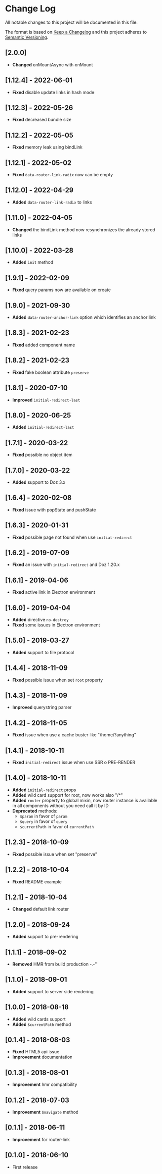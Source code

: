 # Change Log
All notable changes to this project will be documented in this file.

The format is based on [Keep a Changelog](http://keepachangelog.com/)
and this project adheres to [Semantic Versioning](http://semver.org/).

## [2.0.0] 
- **Changed** onMountAsync with onMount

## [1.12.4] - 2022-06-01
- **Fixed** disable update links in hash mode

## [1.12.3] - 2022-05-26
- **Fixed** decreased bundle size

## [1.12.2] - 2022-05-05
- **Fixed** memory leak using bindLink

## [1.12.1] - 2022-05-02
- **Fixed** `data-router-link-radix` now can be empty

## [1.12.0] - 2022-04-29
- **Added** `data-router-link-radix` to links

## [1.11.0] - 2022-04-05
- **Changed** the bindLink method now resynchronizes the already stored links 

## [1.10.0] - 2022-03-28
- **Added** `init` method

## [1.9.1] - 2022-02-09
- **Fixed** query params now are available on create

## [1.9.0] - 2021-09-30
- **Added** `data-router-anchor-link` option which identifies an anchor link

## [1.8.3] - 2021-02-23
- **Fixed** added component name

## [1.8.2] - 2021-02-23
- **Fixed** fake boolean attribute `preserve`

## [1.8.1] - 2020-07-10
- **Improved** `initial-redirect-last`

## [1.8.0] - 2020-06-25
- **Added** `initial-redirect-last`

## [1.7.1] - 2020-03-22
- **Fixed** possible no object item

## [1.7.0] - 2020-03-22
- **Added** support to Doz 3.x

## [1.6.4] - 2020-02-08
- **Fixed** issue with popState and pushState

## [1.6.3] - 2020-01-31
- **Fixed** possible page not found when use `initial-redirect`

## [1.6.2] - 2019-07-09
- **Fixed** an issue with `initial-redirect` and Doz 1.20.x

## [1.6.1] - 2019-04-06
- **Fixed** active link in Electron environment

## [1.6.0] - 2019-04-04
- **Added** directive `no-destroy`
- **Fixed** some issues in Electron environment

## [1.5.0] - 2019-03-27
- **Added** support to file protocol

## [1.4.4] - 2018-11-09
- **Fixed** possible issue when set `root` property

## [1.4.3] - 2018-11-09
- **Improved** querystring parser

## [1.4.2] - 2018-11-05
- **Fixed** issue when use a cache buster like "/home/?anything"

## [1.4.1] - 2018-10-11
- **Fixed** `initial-redirect` issue when use SSR o PRE-RENDER

## [1.4.0] - 2018-10-11
- **Added** `initial-redirect` props
- **Added** wild card support for root, now works also "/*"
- **Added** `router` property to global mixin, now router instance is available in all components without you need call it by ID
- **Deprecated** methods:
    - `$param` in favor of `param`
    - `$query` in favor of `query`
    - `$currentPath` in favor of `currentPath`

## [1.2.3] - 2018-10-09
- **Fixed** possible issue when set "preserve"

## [1.2.2] - 2018-10-04
- **Fixed** README example

## [1.2.1] - 2018-10-04
- **Changed** default link router

## [1.2.0] - 2018-09-24
- **Added** support to pre-rendering

## [1.1.1] - 2018-09-02
- **Removed** HMR from build production -.-"

## [1.1.0] - 2018-09-01
- **Added** support to server side rendering

## [1.0.0] - 2018-08-18
- **Added** wild cards support
- **Added** `$currentPath` method

## [0.1.4] - 2018-08-03
- **Fixed** HTML5 api issue
- **Improvement** documentation

## [0.1.3] - 2018-08-01
- **Improvement** hmr compatibility

## [0.1.2] - 2018-07-03
- **Improvement** `$navigate` method

## [0.1.1] - 2018-06-11
- **Improvement** for router-link

## [0.1.0] - 2018-06-10
- First release
